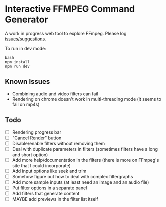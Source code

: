 # Interactive FFMPEG Command Generator

A work in progress web tool to explore FFmpeg. Please log [issues/suggestions](https://github.com/antiboredom/ffmpeg-explorer/issues).

To run in dev mode:

```
bash
npm install
npm run dev
```

## Known Issues

- Combining audio and video filters can fail
- Rendering on chrome doesn't work in multi-threading mode (it seems to fail on mp4s)

## Todo

- [ ] Rendering progress bar
- [ ] "Cancel Render" button
- [ ] Disable/enable filters without removing them
- [ ] Deal with duplicate parameters in filters (sometimes filters have a long and short option)
- [ ] Add more help/documentation in the filters (there is more on FFmpeg's site that I could incorporate)
- [ ] Add input options like seek and trim
- [ ] Somehow figure out how to deal with complex filtergraphs
- [ ] Add more sample inputs (at least need an image and an audio file)
- [ ] Put filter options in a separate panel
- [ ] Add filters that generate content
- [ ] MAYBE add previews in the filter list itself
